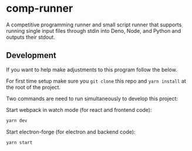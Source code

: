 # comp-runner

A competitive programming runner and small script runner that supports running single input files
through stdin into Deno, Node, and Python and outputs their stdout.

## Development

If you want to help make adjustments to this program follow the below.

For first time setup make sure you `git clone` this repo and `yarn install` at the root of the project.

Two commands are need to run simultaneously to develop this project:

Start webpack in watch mode (for react and frontend code):

```bash
yarn dev
```

Start electron-forge (for electron and backend code):

```bash
yarn start 
```


